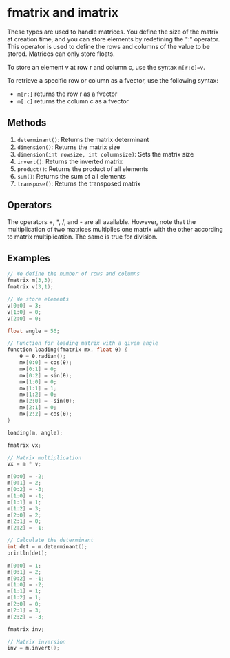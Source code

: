 # fmatrix and imatrix

These types are used to handle matrices. You define the size of the matrix at creation time, and you can store elements by redefining the ":" operator. This operator is used to define the rows and columns of the value to be stored. Matrices can only store floats.

To store an element v at row r and column c, use the syntax `m[r:c]=v`. 

To retrieve a specific row or column as a fvector, use the following syntax:
- `m[r:]` returns the row r as a fvector
- `m[:c]` returns the column c as a fvector

## Methods
1. `determinant()`: Returns the matrix determinant
2. `dimension()`: Returns the matrix size
3. `dimension(int rowsize, int columnsize)`: Sets the matrix size
4. `invert()`: Returns the inverted matrix
5. `product()`: Returns the product of all elements
6. `sum()`: Returns the sum of all elements
7. `transpose()`: Returns the transposed matrix

## Operators
The operators +, *, /, and - are all available. However, note that the multiplication of two matrices multiplies one matrix with the other according to matrix multiplication. The same is true for division.

## Examples
```cpp
// We define the number of rows and columns
fmatrix m(3,3);
fmatrix v(3,1);

// We store elements
v[0:0] = 3;
v[1:0] = 0;
v[2:0] = 0;

float angle = 56;

// Function for loading matrix with a given angle
function loading(fmatrix mx, float θ) {
    θ = θ.radian();
    mx[0:0] = cos(θ);
    mx[0:1] = 0;
    mx[0:2] = sin(θ);
    mx[1:0] = 0;
    mx[1:1] = 1;
    mx[1:2] = 0;
    mx[2:0] = -sin(θ);
    mx[2:1] = 0;
    mx[2:2] = cos(θ);
}

loading(m, angle);

fmatrix vx;

// Matrix multiplication
vx = m * v;

m[0:0] = -2;
m[0:1] = 2;
m[0:2] = -3;
m[1:0] = -1;
m[1:1] = 1;
m[1:2] = 3;
m[2:0] = 2;
m[2:1] = 0;
m[2:2] = -1;

// Calculate the determinant
int det = m.determinant();
println(det);

m[0:0] = 1;
m[0:1] = 2;
m[0:2] = -1;
m[1:0] = -2;
m[1:1] = 1;
m[1:2] = 1;
m[2:0] = 0;
m[2:1] = 3;
m[2:2] = -3;

fmatrix inv;

// Matrix inversion
inv = m.invert();
```